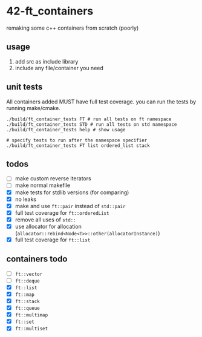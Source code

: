 # 42-ft_containers
remaking some c++ containers from scratch (poorly)

## usage
1. add src as include library
2. include any file/container you need

## unit tests
All containers added MUST have full test coverage. you can run the tests by running make/cmake.
```SH
./build/ft_container_tests FT # run all tests on ft namespace
./build/ft_container_tests STD # run all tests on std namespace
./build/ft_container_tests help # show usage

# specify tests to run after the namespace specifier
./build/ft_container_tests FT list ordered_list stack
```

## todos
 - [ ] make custom reverse iterators
 - [ ] make normal makefile
 - [X] make tests for stdlib versions (for comparing)
 - [X] no leaks
 - [X] make and use `ft::pair` instead of `std::pair`
 - [X] full test coverage for `ft::orderedList`
 - [X] remove all uses of `std::`
 - [X] use allocator for allocation (`allocator::rebind<Node<T>>::other(allocatorInstance)`)
 - [X] full test coverage for `ft::list`

## containers todo
 - [ ] `ft::vector`
 - [ ] `ft::deque`
 - [X] `ft::list`
 - [X] `ft::map`
 - [X] `ft::stack`
 - [X] `ft::queue`
 - [X] `ft::multimap`
 - [X] `ft::set`
 - [X] `ft::multiset`
